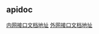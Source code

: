 ## apidoc

[内网接口文档地址](http://127.0.0.1:3010/public/api/index.html)
[外网接口文档地址](http://120.27.136.149:3010/public/api/index.html)
